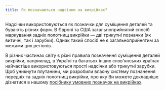 ```yaml
---
title: Як позначаються надсічки на викрійках?
---
```


Надсічки використовуються як позначки для суміщення деталей та бувають різних форм. В Європі та США загальноприйнятий спосіб маркування задніх полотнищ викрійки — дві трикутні позначки (як витичні, так і зарубки). Однак такий спосіб не є загальноприйнятим за межами цих регіонів.

В різних частинах світу є різні правила позначення суміщення деталей викрійки, наприклад, в Україні та багатьох інших слов'янських країнах найчастіше використовуються прості надсічки або трикутні зарубки. Щоб уникнути плутанини, ми розробили власну систему позначення передніх та задніх полотнищ викрійки, про яку Ви можете докладніше дізнатися в нашому [посібнику умовних позначок на викрійках][1].

[1]: /docs/various/notation/
